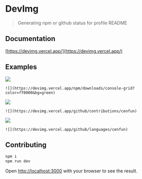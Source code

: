 # DevImg
> Generating npm or github status for profile README

## Documentation 
[https://devimg.vercel.app/](https://devimg.vercel.app/)

## Examples
![](https://devimg.vercel.app/npm/downloads/console-grid?color=ff0000&bg=green)

`![](https://devimg.vercel.app/npm/downloads/console-grid?color=ff0000&bg=green)`

![](https://devimg.vercel.app/github/contributions/cenfun)

`![](https://devimg.vercel.app/github/contributions/cenfun)`

![](https://devimg.vercel.app/github/languages/cenfun)

`![](https://devimg.vercel.app/github/languages/cenfun)`

## Contributing
```bash
npm i
npm run dev
```
Open [http://localhost:3000](http://localhost:3000) with your browser to see the result.

